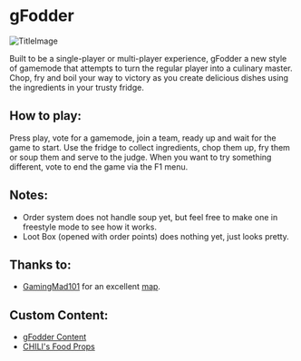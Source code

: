 # gFodder

![TitleImage](https://user-images.githubusercontent.com/2367602/28755154-c5fd8868-7597-11e7-855f-20bee32f275e.png)

Built to be a single-player or multi-player experience, gFodder a new style of gamemode that attempts to turn the regular player into a culinary master.
Chop, fry and boil your way to victory as you create delicious dishes using the ingredients in your trusty fridge.

## How to play:
Press play, vote for a gamemode, join a team, ready up and wait for the game to start.
Use the fridge to collect ingredients, chop them up, fry them or soup them and serve to the judge.
When you want to try something different, vote to end the game via the F1 menu.

## Notes:
- Order system does not handle soup yet, but feel free to make one in freestyle mode to see how it works.
- Loot Box (opened with order points) does nothing yet, just looks pretty.

## Thanks to:
- [GamingMad101](http://steamcommunity.com/id/GamingMad101/) for an excellent [map](https://github.com/mattkrins/gfodder/blob/master/content/maps/).

## Custom Content:
- [gFodder Content](http://steamcommunity.com/sharedfiles/filedetails/?id=1095898654)
- [CHILI's Food Props](http://steamcommunity.com/sharedfiles/filedetails/?id=108024198)